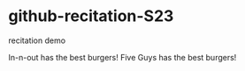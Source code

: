 # github-recitation-S23
recitation demo

In-n-out has the best burgers!
Five Guys has the best burgers!
